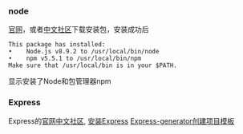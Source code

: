 ### node

[官网](https://nodejs.org/en/)，或者[中文社区](http://nodejs.cn)下载安装包，安装成功后
```
This package has installed:
•    Node.js v8.9.2 to /usr/local/bin/node
•    npm v5.5.1 to /usr/local/bin/npm
Make sure that /usr/local/bin is in your $PATH.
```
显示安装了Node和包管理器npm

### Express
Express的[官网](http://expressjs.com)[中文社区](http://www.expressjs.com.cn),
[安装Express](http://www.expressjs.com.cn/starter/installing.html)
[Express-generator创建项目模板](http://www.expressjs.com.cn/starter/generator.html)

